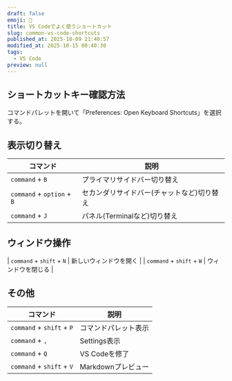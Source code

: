 ```yaml
---
draft: false
emoji: 🚆
title: VS Codeでよく使うショートカット
slug: common-vs-code-shortcuts
published_at: 2025-10-09 21:40:57
modified_at: 2025-10-15 00:40:30
tags:
  - VS Code
preview: null
---
```


## ショートカットキー確認方法

コマンドパレットを開いて「Preferences: Open Keyboard Shortcuts」を選択する。

## 表示切り替え

| コマンド                   | 説明                                       |
| -------------------------- | ------------------------------------------ |
| `command` + `B`            | プライマリサイドバー切り替え               |
| `command` + `option` + `B` | セカンダリサイドバー(チャットなど)切り替え |
| `command` + `J`            | パネル(Terminalなど)切り替え               |

## ウィンドウ操作

| `command` + `shift` + `N` | 新しいウィンドウを開く |
| `command` + `shift` + `W` | ウィンドウを閉じる |

## その他

| コマンド                  | 説明                 |
| ------------------------- | -------------------- |
| `command` + `shift` + `P` | コマンドパレット表示 |
| `command` + `,`           | Settings表示         |
| `command` + `Q`           | VS Codeを修了        |
| `command` + `shift` + `V` | Markdownプレビュー   |
